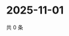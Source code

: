 # 2025-11-01

共 0 条

<!-- BEGIN ZHIHUQUESTIONS -->
<!-- 最后更新时间 Sat Nov 01 2025 05:10:36 GMT+0800 (China Standard Time) -->

<!-- END ZHIHUQUESTIONS -->

